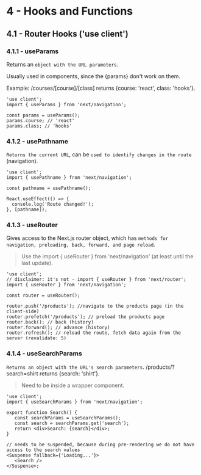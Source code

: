 # 4 - Hooks and Functions

## 4.1 - Router Hooks ('use client')

### 4.1.1 - useParams

Returns an `object with the URL parameters`. 

Usually used in components, since the {params} don't work on them.

Example: /courses/[course]/[class] returns {course: 'react', class: 'hooks'}.

```tsx
'use client';
import { useParams } from 'next/navigation';

const params = useParams();
params.course; // 'react'
params.class; // 'hooks'
```

### 4.1.2 - usePathname

`Returns the current URL`, can be `used to identify changes in the route` (navigation).

```tsx
'use client';
import { usePathname } from 'next/navigation';

const pathname = usePathname();

React.useEffect(() => {
  console.log('Route changed!');
}, [pathname]);
```

### 4.1.3 - useRouter

Gives access to the Next.js router object, which has `methods for navigation, preloading, back, forward, and page reload`.

> Use the import { useRouter } from 'next/navigation' (at least until the last update).

```tsx
'use client';
// disclaimer: it's not - import { useRouter } from 'next/router';
import { useRouter } from 'next/navigation';

const router = useRouter();

router.push('/products'); //navigate to the products page (in the client-side)
router.prefetch('/products'); // preload the products page
router.back(); // back (history)
router.forward(); // advance (history)
router.refresh(); // reload the route, fetch data again from the server (revalidate: 5)
```

### 4.1.4 - useSearchParams

`Returns an object with the URL's search parameters`. /products/?search=shirt returns {search: 'shirt'}.

> Need to be inside a <Suspense> wrapper component.

```tsx
'use client';
import { useSearchParams } from 'next/navigation';

export function Search() {
   const searchParams = useSearchParams();
   const search = searchParams.get('search');
   return <div>Search: {search}</div>;
}

// needs to be suspended, because during pre-rendering we do not have access to the search values
<Suspense fallback={'Loading...'}>
   <Search />
</Suspense>;
```